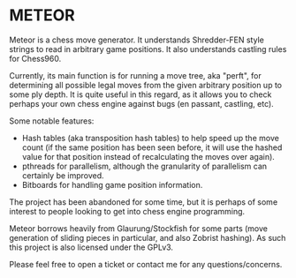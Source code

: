 # METEOR

Meteor is a chess move generator.
It understands Shredder-FEN style strings to read in arbitrary game positions.
It also understands castling rules for Chess960.

Currently, its main function is for running a move tree, aka "perft", for determining all possible legal moves from the given arbitrary position up to some ply depth.
It is quite useful in this regard, as it allows you to check perhaps your own chess engine against bugs (en passant, castling, etc).

Some notable features:

- Hash tables (aka transposition hash tables) to help speed up the move count (if the same position has been seen before, it will use the hashed value for that position instead of recalculating the moves over again).
- pthreads for parallelism, although the granularity of parallelism can certainly be improved.
- Bitboards for handling game position information.

The project has been abandoned for some time, but it is perhaps of some interest to people looking to get into chess engine programming.

Meteor borrows heavily from Glaurung/Stockfish for some parts (move generation of sliding pieces in particular, and also Zobrist hashing). As such this project is also licensed under the GPLv3.

Please feel free to open a ticket or contact me for any questions/concerns.
